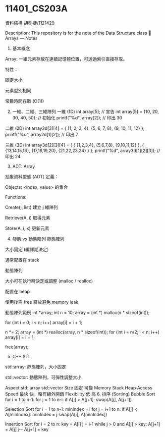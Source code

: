 # 11401_CS203A
資料結構
胡剴捷/1121429

Description: This repository is for the note of the Data Structure class
📘 Arrays — Notes
1. 基本概念

Array:
一組元素存放在連續記憶體位置，可透過索引直接存取。

特性：

固定大小

元素型別相同

常數時間存取 (O(1))

2. 一維、二維、三維陣列
一維 (1D)
int array[5]; // 宣告
int array[5] = {10, 20, 30, 40, 50}; // 初始化
printf("%d", array[2]); // 印出 30

二維 (2D)
int array2d[3][4] = {
  {1, 2, 3, 4},
  {5, 6, 7, 8},
  {9, 10, 11, 12}
};
printf("%d", array2d[1][2]); // 印出 7

三維 (3D)
int array3d[2][3][4] = {
  { {1,2,3,4}, {5,6,7,8}, {9,10,11,12} },
  { {13,14,15,16}, {17,18,19,20}, {21,22,23,24} }
};
printf("%d", array3d[1][2][3]); // 印出 24

3. ADT: Array

抽象資料型態 (ADT) 定義：

Objects: <index, value> 的集合

Functions:

Create(j, list) 建立 j 維陣列

Retrieve(A, i) 取得元素

Store(A, i, x) 更新元素

4. 靜態 vs 動態陣列
靜態陣列

大小固定 (編譯期決定)

通常配置在 stack

動態陣列

大小可在執行時決定或調整 (malloc / realloc)

配置在 heap

使用後需 free 釋放避免 memory leak

動態陣列範例
int *array;
int n = 10;
array = (int *) malloc(n * sizeof(int));

for (int i = 0; i < n; i++) array[i] = i + 1;

n *= 2;
array = (int *) realloc(array, n * sizeof(int));
for (int i = n/2; i < n; i++) array[i] = i + 1;

free(array);

5. C++ STL

std::array: 靜態陣列，大小固定

std::vector: 動態陣列，可彈性調整大小

Aspect	std::array	std::vector
Size	固定	可變
Memory	Stack	Heap
Access Speed	最快	快，略有額外開銷
Flexibility	低	高
6. 排序 (Sorting)
Bubble Sort
for i = 1 to n-1:
  for j = 1 to n-i:
    if A[j] > A[j+1]:
      swap(A[j], A[j+1])

Selection Sort
for i = 1 to n-1:
  minIndex = i
  for j = i+1 to n:
    if A[j] < A[minIndex]:
      minIndex = j
  swap(A[i], A[minIndex])

Insertion Sort
for i = 2 to n:
  key = A[i]
  j = i-1
  while j > 0 and A[j] > key:
    A[j+1] = A[j]
    j--
  A[j+1] = key
